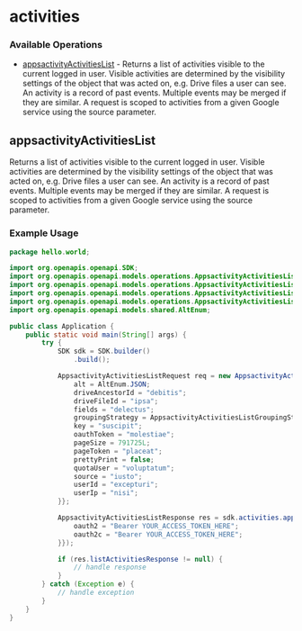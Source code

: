 # activities

### Available Operations

* [appsactivityActivitiesList](#appsactivityactivitieslist) - Returns a list of activities visible to the current logged in user. Visible activities are determined by the visibility settings of the object that was acted on, e.g. Drive files a user can see. An activity is a record of past events. Multiple events may be merged if they are similar. A request is scoped to activities from a given Google service using the source parameter.

## appsactivityActivitiesList

Returns a list of activities visible to the current logged in user. Visible activities are determined by the visibility settings of the object that was acted on, e.g. Drive files a user can see. An activity is a record of past events. Multiple events may be merged if they are similar. A request is scoped to activities from a given Google service using the source parameter.

### Example Usage

```java
package hello.world;

import org.openapis.openapi.SDK;
import org.openapis.openapi.models.operations.AppsactivityActivitiesListGroupingStrategyEnum;
import org.openapis.openapi.models.operations.AppsactivityActivitiesListRequest;
import org.openapis.openapi.models.operations.AppsactivityActivitiesListResponse;
import org.openapis.openapi.models.operations.AppsactivityActivitiesListSecurity;
import org.openapis.openapi.models.shared.AltEnum;

public class Application {
    public static void main(String[] args) {
        try {
            SDK sdk = SDK.builder()
                .build();

            AppsactivityActivitiesListRequest req = new AppsactivityActivitiesListRequest() {{
                alt = AltEnum.JSON;
                driveAncestorId = "debitis";
                driveFileId = "ipsa";
                fields = "delectus";
                groupingStrategy = AppsactivityActivitiesListGroupingStrategyEnum.DRIVE_UI;
                key = "suscipit";
                oauthToken = "molestiae";
                pageSize = 791725L;
                pageToken = "placeat";
                prettyPrint = false;
                quotaUser = "voluptatum";
                source = "iusto";
                userId = "excepturi";
                userIp = "nisi";
            }};            

            AppsactivityActivitiesListResponse res = sdk.activities.appsactivityActivitiesList(req, new AppsactivityActivitiesListSecurity("recusandae", "temporibus") {{
                oauth2 = "Bearer YOUR_ACCESS_TOKEN_HERE";
                oauth2c = "Bearer YOUR_ACCESS_TOKEN_HERE";
            }});

            if (res.listActivitiesResponse != null) {
                // handle response
            }
        } catch (Exception e) {
            // handle exception
        }
    }
}
```
